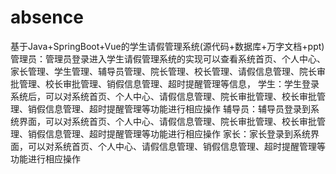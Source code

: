 # absence
基于Java+SpringBoot+Vue的学生请假管理系统(源代码+数据库+万字文档+ppt)管理员：管理员登录进入学生请假管理系统的实现可以查看系统首页、个人中心、家长管理、学生管理、辅导员管理、院长管理、校长管理、请假信息管理、院长审批管理、校长审批管理、销假信息管理、超时提醒管理等信息，  学生：学生登录系统后，可以对系统首页、个人中心、请假信息管理、院长审批管理、校长审批管理、销假信息管理、超时提醒管理等功能进行相应操作  辅导员：辅导员登录到系统界面，可以对系统首页、个人中心、请假信息管理、院长审批管理、校长审批管理、销假信息管理、超时提醒管理等功能进行相应操作  家长：家长登录到系统界面，可以对系统首页、个人中心、请假信息管理、销假信息管理、超时提醒管理等功能进行相应操作
